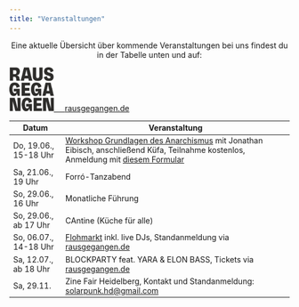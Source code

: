 ```yaml
---
title: "Veranstaltungen"
---
```


<p style="text-align:center">
Eine aktuelle Übersicht über kommende Veranstaltungen bei uns findest du in der Tabelle unten und auf:
</p>

<p style="text-align:center">
</p>

<div class="buttons is-centered">
    <a href="https://rausgegangen.de/locations/aula-des-collegium-academicum/"><img src="logo_rausgegangen_freigeist.svg" width="80"/>
    &nbsp;&nbsp;&nbsp;
    <a href="https://rausgegangen.de/organizations/collegium-academicum/" class="button is-medium is-primary">
        <span class="icon">
            <i class="icon-link"></i>
        </span>
        <span>rausgegangen.de</span>
    </a>
</div>

Datum | Veranstaltung 
-------- | -------- 
Do, 19.06., 15-18 Uhr | [Workshop Grundlagen des Anarchismus](https://www.instagram.com/p/DKtlKsFt3AV/) mit Jonathan Eibisch, anschließend Küfa, Teilnahme kostenlos, Anmeldung mit [diesem Formular](https://cloud.collegiumacademicum.de/apps/forms/s/MdMGNPYWtQT6irPKaDH8WB5Z)
Sa, 21.06., 19 Uhr | Forró-Tanzabend
So, 29.06., 16 Uhr | Monatliche Führung
So, 29.06., ab 17 Uhr | CAntine (Küche für alle)
So, 06.07., 14-18 Uhr | [Flohmarkt](https://www.instagram.com/p/DKu0D7_oarp/) inkl. live DJs, Standanmeldung via [rausgegangen.de](https://rausgegangen.de/events/flohmarkt-im-collegium-academicum-mit-live-djs-0/)
Sa, 12.07., ab 18 Uhr | BLOCKPARTY feat. YARA & ELON BASS, Tickets via [rausgegangen.de](https://t.rausgegangen.de/tickets/blockparty-vol2-feat-yara-live-elon-bass)
Sa, 29.11. | Zine Fair Heidelberg, Kontakt und Standanmeldung: solarpunk.hd@gmail.com